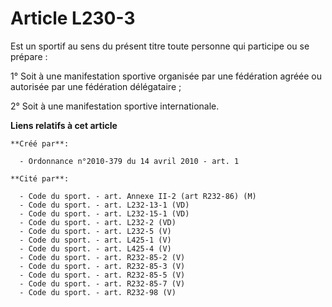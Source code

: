 # Article L230-3

Est un sportif au sens du présent titre toute personne qui participe ou se prépare : 

1° Soit à une manifestation sportive organisée par une fédération agréée ou autorisée par une fédération délégataire ; 

2° Soit à une manifestation sportive internationale.

**Liens relatifs à cet article**

	**Créé par**:

	  - Ordonnance n°2010-379 du 14 avril 2010 - art. 1

	**Cité par**:

	  - Code du sport. - art. Annexe II-2 (art R232-86) (M)
	  - Code du sport. - art. L232-13-1 (VD)
	  - Code du sport. - art. L232-15-1 (VD)
	  - Code du sport. - art. L232-2 (VD)
	  - Code du sport. - art. L232-5 (V)
	  - Code du sport. - art. L425-1 (V)
	  - Code du sport. - art. L425-4 (V)
	  - Code du sport. - art. R232-85-2 (V)
	  - Code du sport. - art. R232-85-3 (V)
	  - Code du sport. - art. R232-85-5 (V)
	  - Code du sport. - art. R232-85-7 (V)
	  - Code du sport. - art. R232-98 (V)
